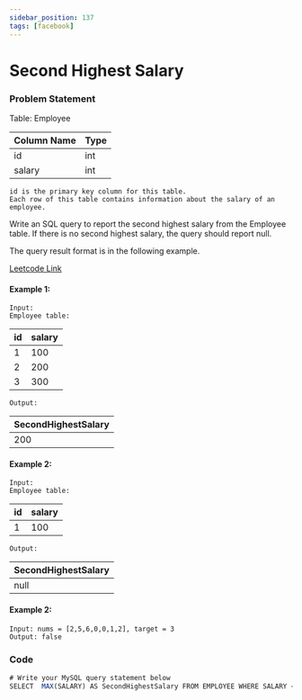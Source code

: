 ```yaml
---
sidebar_position: 137
tags: [facebook]
---
```


# Second Highest Salary

### Problem Statement

Table: Employee

| Column Name | Type |
| ----------- | ---- |
| id          | int  |
| salary      | int  |

```
id is the primary key column for this table.
Each row of this table contains information about the salary of an employee.
```

Write an SQL query to report the second highest salary from the Employee table. If there is no second highest salary, the query should report null.

The query result format is in the following example.

[Leetcode Link](https://leetcode.com/problems/second-highest-salary/)

#### Example 1:

```
Input:
Employee table:
```

| id  | salary |
| --- | ------ |
| 1   | 100    |
| 2   | 200    |
| 3   | 300    |

```
Output:
```

| SecondHighestSalary |
| ------------------- |
| 200                 |

#### Example 2:

```
Input:
Employee table:
```

| id  | salary |
| --- | ------ |
| 1   | 100    |

```
Output:
```

| SecondHighestSalary |
| ------------------- |
| null                |

#### Example 2:

```
Input: nums = [2,5,6,0,0,1,2], target = 3
Output: false
```

### Code

```jsx title="MySQL"
# Write your MySQL query statement below
SELECT  MAX(SALARY) AS SecondHighestSalary FROM EMPLOYEE WHERE SALARY <>(SELECT MAX(SALARY) FROM EMPLOYEE);
```
